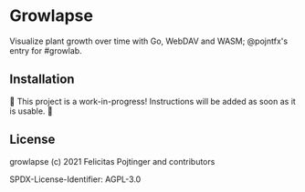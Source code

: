 # Growlapse

Visualize plant growth over time with Go, WebDAV and WASM; @pojntfx's entry for #growlab.

## Installation

🚧 This project is a work-in-progress! Instructions will be added as soon as it is usable. 🚧

## License

growlapse (c) 2021 Felicitas Pojtinger and contributors

SPDX-License-Identifier: AGPL-3.0
